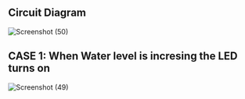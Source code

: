 
## Circuit Diagram  

![Screenshot (50)](https://user-images.githubusercontent.com/98867546/156935440-ad591a29-32a9-4d52-ace2-4ac7371db65e.png)

## CASE 1: When Water level is incresing the LED turns on

![Screenshot (49)](https://user-images.githubusercontent.com/98867546/156934906-42c1d419-7d8f-4a55-a71b-27e5c73b5a42.png)